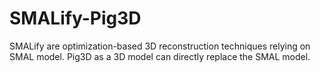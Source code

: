 # SMALify-Pig3D
SMALify are optimization-based 3D reconstruction techniques relying on SMAL model. Pig3D as a 3D model can directly replace the SMAL model.
